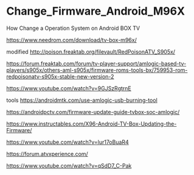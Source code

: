 # Change_Firmware_Android_M96X
How Change a Operation System on Android BOX TV

https://www.needrom.com/download/tv-box-m96x/

modified
http://poison.freaktab.org/filevault/RedPoisonATV_S905x/

https://forum.freaktab.com/forum/tv-player-support/amlogic-based-tv-players/s905x/others-aml-s905x/firmware-roms-tools-bx/759953-rom-redpoisonatv-s905x-stable-new-version-2

https://www.youtube.com/watch?v=9GJSzRgtrnE


tools
https://androidmtk.com/use-amlogic-usb-burning-tool

https://androidpctv.com/firmware-update-guide-tvbox-soc-amlogic/


https://www.instructables.com/X96-Android-TV-Box-Updating-the-Firmware/


https://www.youtube.com/watch?v=lur17oBuaR4

https://forum.atvxperience.com/







https://www.youtube.com/watch?v=qSdD7_C-Pak
